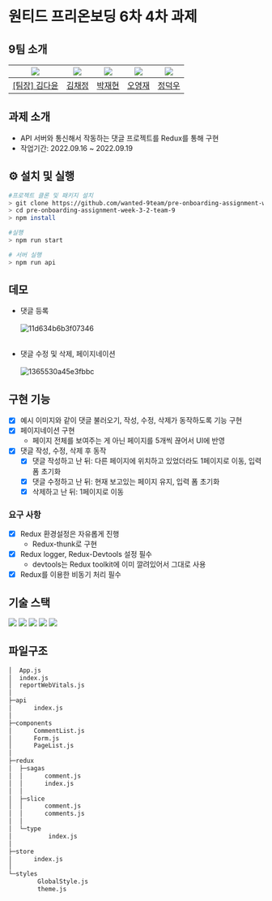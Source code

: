 # 원티드 프리온보딩 6차 4차 과제

## 9팀 소개

| <img src="https://avatars.githubusercontent.com/u/92010078?v=4"/> | <img src="https://avatars.githubusercontent.com/u/92101831?v=4"/> | <img src="https://avatars.githubusercontent.com/u/69101321?v=4"/> | <img src="https://avatars.githubusercontent.com/u/85508157?v=4"/> | <img src="https://avatars.githubusercontent.com/u/97271725?v=4"> |
| ----------------------------------------------------------------- | ----------------------------------------------------------------- | ----------------------------------------------------------------- | ----------------------------------------------------------------- | ---------------------------------------------------------------- |
| <a href="https://github.com/many-yun">[팀장] 김다윤</a>           | <a href="https://github.com/blcklamb">김채정</a>                  | <a href="https://github.com/jaehyeon74">박재현</a>                | <a href="https://github.com/sacultang">오영재</a>                 | <a href="https://github.com/jungdeokwoo">정덕우</a>              |

## 과제 소개

- API 서버와 통신해서 작동하는 댓글 프로젝트를 Redux를 통해 구현
- 작업기간: 2022.09.16 ~ 2022.09.19

## ⚙️ 설치 및 실행

```bash
#프로젝트 클론 및 패키지 설치
> git clone https://github.com/wanted-9team/pre-onboarding-assignment-week-3-2-team-9.git
> cd pre-onboarding-assignment-week-3-2-team-9
> npm install

#실행
> npm run start

# 서버 실행
> npm run api
```

## 데모
- 댓글 등록<br><br>
![11d634b6b3f07346](https://user-images.githubusercontent.com/92010078/190940762-67d1cc51-6fc3-400b-b9e2-193341d47796.gif)<br><br>

- 댓글 수정 및 삭제, 페이지네이션<br><br>
![1365530a45e3fbbc](https://user-images.githubusercontent.com/92010078/190940835-6607b1e8-3c3f-405e-b9ba-6acbd6068f8b.gif)


## 구현 기능

- [x] 예시 이미지와 같이 댓글 불러오기, 작성, 수정, 삭제가 동작하도록 기능 구현
- [x] 페이지네이션 구현
  - 페이지 전체를 보여주는 게 아닌 페이지를 5개씩 끊어서 UI에 반영
- [x] 댓글 작성, 수정, 삭제 후 동작
  - [x] 댓글 작성하고 난 뒤: 다른 페이지에 위치하고 있었더라도 1페이지로 이동, 입력 폼 초기화
  - [x] 댓글 수정하고 난 뒤: 현재 보고있는 페이지 유지, 입력 폼 초기화
  - [x] 삭제하고 난 뒤: 1페이지로 이동

### 요구 사항

- [x] Redux 환경설정은 자유롭게 진행
  - Redux-thunk로 구현
- [x] Redux logger, Redux-Devtools 설정 필수
  - devtools는 Redux toolkit에 이미 깔려있어서 그대로 사용
- [x] Redux를 이용한 비동기 처리 필수

## 기술 스택

<div>
<img src="https://img.shields.io/badge/React-61DAFB?style=for-the-badge&logo=react&logoColor=white"/>
<img src="https://img.shields.io/badge/Redux-764ABC?style=for-the-badge&logo=redux&logoColor=white"/>
<img src="https://img.shields.io/badge/Redux saga-999999?style=for-the-badge&logo=reduxsaga&logoColor=white"/>
<img src="https://img.shields.io/badge/JavaScript-F7DF1E?style=for-the-badge&logo=javascript&logoColor=white"/>
<img src="https://img.shields.io/badge/styled components-DB7093?style=for-the-badge&logo=styledcomponents&logoColor=white"/>
</div>

## 파일구조

```bash
│  App.js
│  index.js
│  reportWebVitals.js
│
├─api
│      index.js
│
├─components
│      CommentList.js
│      Form.js
│      PageList.js
│
├─redux
│  ├─sagas
│  │      comment.js
│  │      index.js
│  │
│  ├─slice
│  │      comment.js
│  │      comments.js
│  │
│  └─type
│          index.js
│
├─store
│      index.js
│
└─styles
        GlobalStyle.js
        theme.js
```
